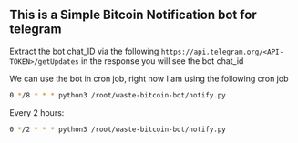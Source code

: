 ## This is a Simple Bitcoin Notification bot for telegram

Extract the bot chat_ID via the following 
`https://api.telegram.org/<API-TOKEN>/getUpdates` in the response you will see the bot chat_id

We can use the bot in cron job, right now I am using the following cron job

```bash
0 */8 * * * python3 /root/waste-bitcoin-bot/notify.py
```
Every 2 hours:

```bash
0 */2 * * * python3 /root/waste-bitcoin-bot/notify.py
```
